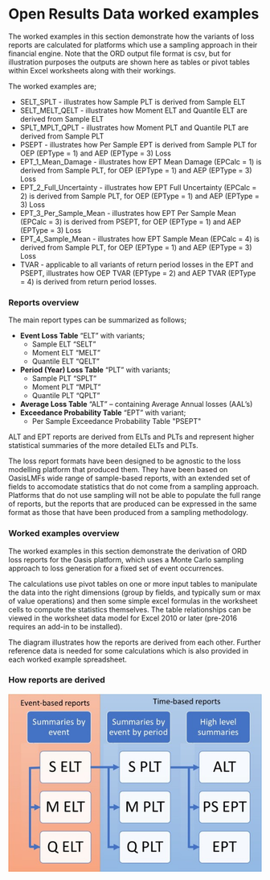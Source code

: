 # Open Results Data worked examples

The worked examples in this section demonstrate how the variants of loss reports are calculated for platforms which use a sampling approach in their financial engine. Note that the ORD output file format is csv, but for illustration purposes the outputs are shown here as tables or pivot tables within Excel worksheets along with their workings.
        
The worked examples are;

* SELT_SPLT - illustrates how Sample PLT is derived from Sample ELT
* SELT_MELT_QELT - illustrates how Moment ELT and Quantile ELT are derived from Sample ELT
* SPLT_MPLT_QPLT - illustrates how Moment PLT and Quantile PLT are derived from Sample PLT
* PSEPT - illustrates how Per Sample EPT is derived from Sample PLT for OEP (EPType = 1) and AEP (EPType = 3) Loss
* EPT_1_Mean_Damage - illustrates how EPT Mean Damage (EPCalc = 1) is derived from Sample PLT, for OEP (EPType = 1) and AEP (EPType = 3) Loss
* EPT_2_Full_Uncertainty - illustrates how EPT Full Uncertainty (EPCalc = 2) is derived from Sample PLT, for OEP (EPType = 1) and AEP (EPType = 3) Loss
* EPT_3_Per_Sample_Mean - illustrates how EPT Per Sample Mean (EPCalc = 3) is derived from PSEPT, for OEP (EPType = 1) and AEP (EPType = 3) Loss
* EPT_4_Sample_Mean - illustrates how EPT Sample Mean (EPCalc = 4) is derived from Sample PLT, for OEP (EPType = 1) and AEP (EPType = 3) Loss
* TVAR - applicable to all variants of return period losses in the EPT and PSEPT, illustrates how OEP TVAR (EPType = 2) and AEP TVAR (EPType = 4) is derived from return period losses.
                                                                                                           
### Reports overview

The main report types can be summarized as follows;
* **Event Loss Table** “ELT” with variants;
	* Sample ELT “SELT”
	* Moment ELT “MELT”
	* Quantile ELT “QELT”
* **Period (Year) Loss Table** “PLT” with variants;
	* Sample PLT “SPLT”
	* Moment PLT “MPLT”
	* Quantile PLT “QPLT”
* **Average Loss Table** “ALT” – containing Average Annual losses (AAL’s)
* **Exceedance Probability Table** “EPT” with variant;
	* Per Sample Exceedance Probability Table "PSEPT"

ALT and EPT reports are derived from ELTs and PLTs and represent higher statistical summaries of the more detailed ELTs and PLTs.

The loss report formats have been designed to be agnostic to the loss modelling platform that produced them. They have been based on OasisLMFs wide range of sample-based reports, with an extended set of fields to accomodate statistics that do not come from a sampling approach. Platforms that do not use sampling will not be able to populate the full range of reports, but the reports that are produced can be expressed in the same format as those that have been produced from a sampling methodology.

### Worked examples overview

The worked examples in this section demonstrate the derivation of ORD loss reports for the Oasis platform, which uses a Monte Carlo sampling approach to loss generation for a fixed set of event occurrences. 

The calculations use pivot tables on one or more input tables to manipulate the data into the right dimensions (group by fields, and typically sum or max of value operations) and then some simple excel formulas in the worksheet cells to compute the statistics themselves. The table relationships can be viewed in the worksheet data model for Excel 2010 or later (pre-2016 requires an add-in to be installed).

The diagram illustrates how the reports are derived from each other. Further reference data is needed for some calculations which is also provided in each worked example spreadsheet.

### How reports are derived
![alt text](overview.jpg "Reports overview")


